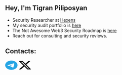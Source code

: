## Hey, I'm Tigran Piliposyan


- Security Researcher at [Hexens](https://hexens.io/)
- My security audit portfolio is [here](https://github.com/tpiliposian/audits/tree/main)
- The Not Awesome Web3 Security Roadmap is [here](https://github.com/tpiliposian/not-awesome-web3-security-roadmap)
- Reach out for consulting and security reviews.

<h2 align="left">Contacts:</h2>
<p align="left">
  <a href="https://t.me/tpiliposian" target="_blank"><img src="https://github.com/tpiliposian/logo/blob/main/telegram-color.svg" alt="Telegram" height="30" width="40" /></a>
  <a href="https://twitter.com/tpiliposian" target="_blank"><img src="https://github.com/tpiliposian/logo/blob/main/x-color.svg" alt="Twitter" height="30" width="40" /></a>
  </a>
</p>

